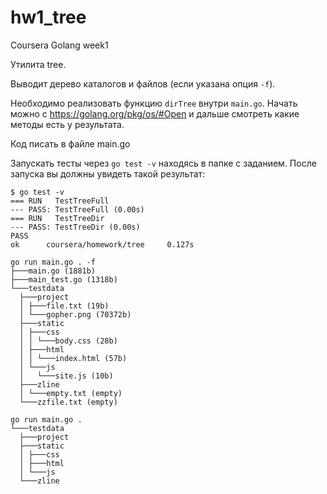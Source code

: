 # hw1_tree
Coursera Golang week1

Утилита tree.

Выводит дерево каталогов и файлов (если указана опция `-f`).

Необходимо реализовать функцию `dirTree` внутри `main.go`. Начать можно с https://golang.org/pkg/os/#Open и дальше смотреть какие методы есть у результата.

Код писать в файле main.go

Запускать тесты через `go test -v` находясь в папке c заданием. После запуска вы должны увидеть такой результат:

```
$ go test -v
=== RUN   TestTreeFull
--- PASS: TestTreeFull (0.00s)
=== RUN   TestTreeDir
--- PASS: TestTreeDir (0.00s)
PASS
ok      coursera/homework/tree     0.127s
```

```
go run main.go . -f
├───main.go (1881b)
├───main_test.go (1318b)
└───testdata
  ├───project
  │ ├───file.txt (19b)
  │ └───gopher.png (70372b)
  ├───static
  │ ├───css
  │ │ └───body.css (28b)
  │ ├───html
  │ │ └───index.html (57b)
  │ └───js
  │   └───site.js (10b)
  ├───zline
  │ └───empty.txt (empty)
  └───zzfile.txt (empty)
```
```
go run main.go .
└───testdata
  ├───project
  ├───static
  │ ├───css
  │ ├───html
  │ └───js
  └───zline
```
